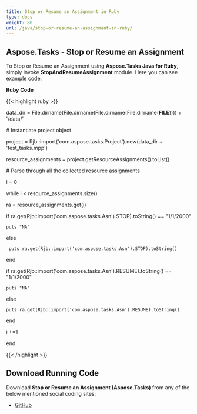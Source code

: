 ```yaml
---
title: Stop or Resume an Assignment in Ruby
type: docs
weight: 80
url: /java/stop-or-resume-an-assignment-in-ruby/
---
```


## **Aspose.Tasks - Stop or Resume an Assignment**
To Stop or Resume an Assignment using **Aspose.Tasks Java for Ruby**, simply invoke **StopAndResumeAssignment** module. Here you can see example code.

**Ruby Code**

{{< highlight ruby >}}

 data_dir = File.dirname(File.dirname(File.dirname(File.dirname(__FILE__)))) + '/data/'



\# Instantiate project object

project = Rjb::import('com.aspose.tasks.Project').new(data_dir + 'test_tasks.mpp')

resource_assignments = project.getResourceAssignments().toList()

\# Parse through all the collected resource assignments

i = 0

while i < resource_assignments.size()

  ra = resource_assignments.get(i)

  if ra.get(Rjb::import('com.aspose.tasks.Asn').STOP).toString() == "1/1/2000"

    puts "NA"

  else

     puts ra.get(Rjb::import('com.aspose.tasks.Asn').STOP).toString()

  end

  if ra.get(Rjb::import('com.aspose.tasks.Asn').RESUME).toString() == "1/1/2000"

    puts "NA"

  else

    puts ra.get(Rjb::import('com.aspose.tasks.Asn').RESUME).toString()

  end

  i +=1

end    

{{< /highlight >}}
## **Download Running Code**
Download **Stop or Resume an Assignment (Aspose.Tasks)** from any of the below mentioned social coding sites:

- [GitHub](https://github.com/aspose-tasks/Aspose.Tasks-for-Java/blob/master/Plugins/Aspose_Tasks_Java_for_Ruby/lib/asposetasksjava/ResourceAssignments/stopandresumeassignment.rb)
